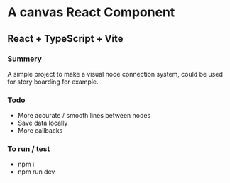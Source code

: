 # A canvas React Component
## React + TypeScript + Vite  

### Summery
A simple project to make a visual node connection system, could be used for story boarding for example.

### Todo
* More accurate / smooth lines between nodes
* Save data locally
* More callbacks

### To run / test
* npm i
* npm run dev